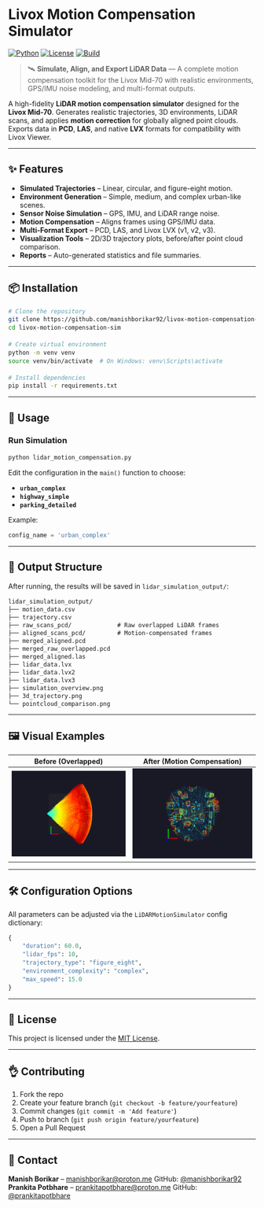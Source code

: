 # Livox Motion Compensation Simulator

[![Python](https://img.shields.io/badge/python-3.9%2B-blue)](https://www.python.org/)
[![License](https://img.shields.io/badge/license-MIT-green)](LICENSE)
[![Build](https://img.shields.io/github/actions/workflow/status/manishborikar92/livox-motion-compensation-sim/ci.yml)](https://github.com/manishborikar92/livox-motion-compensation-sim/actions)

> 🛰️ **Simulate, Align, and Export LiDAR Data** — A complete motion compensation toolkit for the Livox Mid-70 with realistic environments, GPS/IMU noise modeling, and multi-format outputs.

A high-fidelity **LiDAR motion compensation simulator** designed for the **Livox Mid-70**.
Generates realistic trajectories, 3D environments, LiDAR scans, and applies **motion correction** for globally aligned point clouds.
Exports data in **PCD**, **LAS**, and native **LVX** formats for compatibility with Livox Viewer.

---

## ✨ Features

* **Simulated Trajectories** – Linear, circular, and figure-eight motion.
* **Environment Generation** – Simple, medium, and complex urban-like scenes.
* **Sensor Noise Simulation** – GPS, IMU, and LiDAR range noise.
* **Motion Compensation** – Aligns frames using GPS/IMU data.
* **Multi-Format Export** – PCD, LAS, and Livox LVX (v1, v2, v3).
* **Visualization Tools** – 2D/3D trajectory plots, before/after point cloud comparison.
* **Reports** – Auto-generated statistics and file summaries.

---

## 📦 Installation

```bash
# Clone the repository
git clone https://github.com/manishborikar92/livox-motion-compensation-sim.git
cd livox-motion-compensation-sim

# Create virtual environment
python -m venv venv
source venv/bin/activate  # On Windows: venv\Scripts\activate

# Install dependencies
pip install -r requirements.txt
```

---

## 🚀 Usage

### Run Simulation

```bash
python lidar_motion_compensation.py
```

Edit the configuration in the `main()` function to choose:

* **`urban_complex`**
* **`highway_simple`**
* **`parking_detailed`**

Example:

```python
config_name = 'urban_complex'
```

---

## 📂 Output Structure

After running, the results will be saved in `lidar_simulation_output/`:

```
lidar_simulation_output/
├── motion_data.csv
├── trajectory.csv
├── raw_scans_pcd/             # Raw overlapped LiDAR frames
├── aligned_scans_pcd/         # Motion-compensated frames
├── merged_aligned.pcd
├── merged_raw_overlapped.pcd
├── merged_aligned.las
├── lidar_data.lvx
├── lidar_data.lvx2
├── lidar_data.lvx3
├── simulation_overview.png
├── 3d_trajectory.png
└── pointcloud_comparison.png
```

---

## 🖼️ Visual Examples

| Before (Overlapped)  | After (Motion Compensation)  |
| -------------------- | ---------------------------- |
| ![Raw](docs/raw.png) | ![Aligned](docs/aligned.png) |

---

## 🛠️ Configuration Options

All parameters can be adjusted via the `LiDARMotionSimulator` config dictionary:

```python
{
    "duration": 60.0,
    "lidar_fps": 10,
    "trajectory_type": "figure_eight",
    "environment_complexity": "complex",
    "max_speed": 15.0
}
```

---

## 📜 License

This project is licensed under the [MIT License](LICENSE).

---

## 👌 Contributing

1. Fork the repo
2. Create your feature branch (`git checkout -b feature/yourfeature`)
3. Commit changes (`git commit -m 'Add feature'`)
4. Push to branch (`git push origin feature/yourfeature`)
5. Open a Pull Request

---

## 📧 Contact

**Manish Borikar** – [manishborikar@proton.me](mailto:manishborikar@proton.me)
GitHub: [@manishborikar92](https://github.com/manishborikar92)
**Prankita Potbhare** – [prankitapotbhare@proton.me](mailto:prankitapotbhare@proton.me)
GitHub: [@prankitapotbhare](https://github.com/prankitapotbhare)